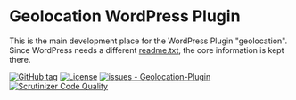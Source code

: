 #  Geolocation WordPress Plugin
This is the main development place for the WordPress Plugin "geolocation".
Since WordPress needs a different [readme.txt](readme.txt), the core information is kept there.

[![GitHub tag](https://img.shields.io/github/tag/ymichel/Geolocation-Plugin?include_prereleases=&sort=semver&color=blue)](https://github.com/ymichel/Geolocation-Plugin/releases/)
[![License](https://img.shields.io/badge/License-GPL_2-blue)](#license)
[![issues - Geolocation-Plugin](https://img.shields.io/github/issues/ymichel/Geolocation-Plugin)](https://github.com/ymichel/Geolocation-Plugin/issues)
[![Scrutinizer Code Quality](https://scrutinizer-ci.com/g/ymichel/Geolocation-Plugin/badges/quality-score.png?b=master)](https://scrutinizer-ci.com/g/ymichel/Geolocation-Plugin/?branch=master)
